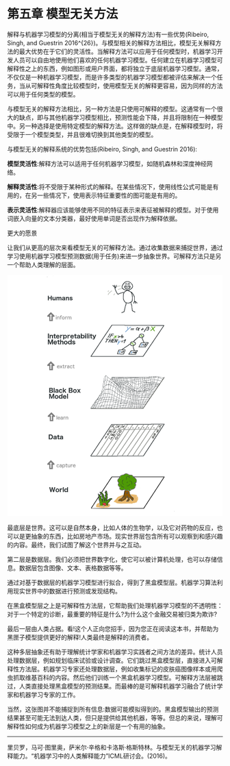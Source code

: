 # 第五章 模型无关方法

解释与机器学习模型的分离(相当于模型无关的解释方法)有一些优势(Ribeiro, Singh, and Guestrin 2016^{26})。与模型相关的解释方法相比，模型无关解释方法的最大优势在于它们的灵活性。当解释方法可以应用于任何模型时，机器学习开发人员可以自由地使用他们喜欢的任何机器学习模型。任何建立在机器学习模型可解释性之上的东西，例如图形或用户界面，都将独立于底层机器学习模型。通常，不仅仅是一种机器学习模型，而是许多类型的机器学习模型都被评估来解决一个任务，当从可解释性角度比较模型时，使用模型无关的解释更容易，因为同样的方法可以用于任何类型的模型。

与模型无关的解释方法相比，另一种方法是只使用可解释的模型。这通常有一个很大的缺点，即与其他机器学习模型相比，预测性能会下降，并且将限制在一种模型中。另一种选择是使用特定模型的解释方法。这样做的缺点是，在解释模型时，将受限于一个模型类型，并且很难切换到其他类型的模型。



与模型无关的解释系统的优势包括(Ribeiro, Singh, and Guestrin 2016):

**模型灵活性**:解释方法可以适用于任何机器学习模型，如随机森林和深度神经网络。

**解释灵活性**:将不受限于某种形式的解释。在某些情况下，使用线性公式可能是有用的，在另一些情况下，使用表示特征重要性的图可能是有用的。

**表示灵活性**:解释器应该能够使用不同的特征表示来表征被解释的模型。对于使用词嵌入向量的文本分类器，最好使用单词是否出现作为解释依据。

更大的愿景

让我们从更高的层次来看模型无关的可解释方法。通过收集数据来捕捉世界，通过学习使用机器学习模型预测数据(用于任务)来进一步抽象世界。可解释方法只是另一个帮助人类理解的层面。

![图5.1:可解释机器学习的全貌。现实世界在以解释的形式到达人类之前经历了许多层次。](https://raw.githubusercontent.com/buptss/Interpretable-Machine-Learning/gh-pages/Model_Agnostic_Methods/big-picture.png)

最底层是世界。这可以是自然本身，比如人体的生物学，以及它对药物的反应，也可以是更抽象的东西，比如房地产市场。现实世界层包含所有可以观察到和感兴趣的内容。最终，我们试图了解这个世界并与之互动。

第二层是数据层。我们必须把世界数字化，使它可以被计算机处理，也可以存储信息。数据层包含图像、文本、表格数据等等。

通过对基于数据层的机器学习模型进行拟合，得到了黑盒模型层。机器学习算法利用现实世界中的数据进行预测或发现结构。

在黑盒模型层之上是可解释性方法层，它帮助我们处理机器学习模型的不透明性：对于一个特定的诊断，最重要的特征是什么?为什么这个金融交易被归类为欺诈?

最后一层由人类占据。看!这个人正向您招手，因为您正在阅读这本书，并帮助为黑匣子模型提供更好的解释!人类最终是解释的消费者。

这种多层抽象还有助于理解统计学家和机器学习实践者之间方法的差异。统计人员处理数据层，例如规划临床试验或设计调查。它们跳过黑盒模型层，直接进入可解释性方法层。机器学习专家还处理数据层，例如收集标记的皮肤癌图像样本或用爬虫抓取维基百科的内容。然后他们训练一个黑盒机器学习模型。可解释方法层被跳过，人类直接处理黑盒模型的预测结果。而最棒的是可解释机器学习融合了统计学家和机器学习专家的工作。

当然，这张图并不能捕捉到所有信息:数据可能模拟得到的。黑盒模型输出的预测结果甚至可能无法到达人类，但只是提供给其他机器，等等。但总的来说，理解可解释性如何成为机器学习模型之上的新层是一个有用的抽象。

___

里贝罗，马可·图里奥，萨米尔·辛格和卡洛斯·格斯特林。与模型无关的机器学习解释能力。“机器学习中的人类解释能力”ICML研讨会。(2016)。